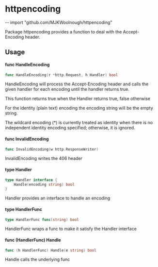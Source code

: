 # httpencoding
--
    import "github.com/MJKWoolnough/httpencoding"

Package httpencoding provides a function to deal with the Accept-Encoding
header.

## Usage

#### func  HandleEncoding

```go
func HandleEncoding(r *http.Request, h Handler) bool
```
HandleEncoding will process the Accept-Encoding header and calls the given
handler for each encoding until the handler returns true.

This function returns true when the Handler returns true, false otherwise

For the identity (plain text) encoding the encoding string will be the empty
string.

The wildcard encoding (*) is currently treated as identity when there is no
independent identity encoding specified; otherwise, it is ignored.

#### func  InvalidEncoding

```go
func InvalidEncoding(w http.ResponseWriter)
```
InvalidEncoding writes the 406 header

#### type Handler

```go
type Handler interface {
	Handle(encoding string) bool
}
```

Handler provides an interface to handle an encoding

#### type HandlerFunc

```go
type HandlerFunc func(string) bool
```

HandlerFunc wraps a func to make it satisfy the Handler interface

#### func (HandlerFunc) Handle

```go
func (h HandlerFunc) Handle(e string) bool
```
Handle calls the underlying func

